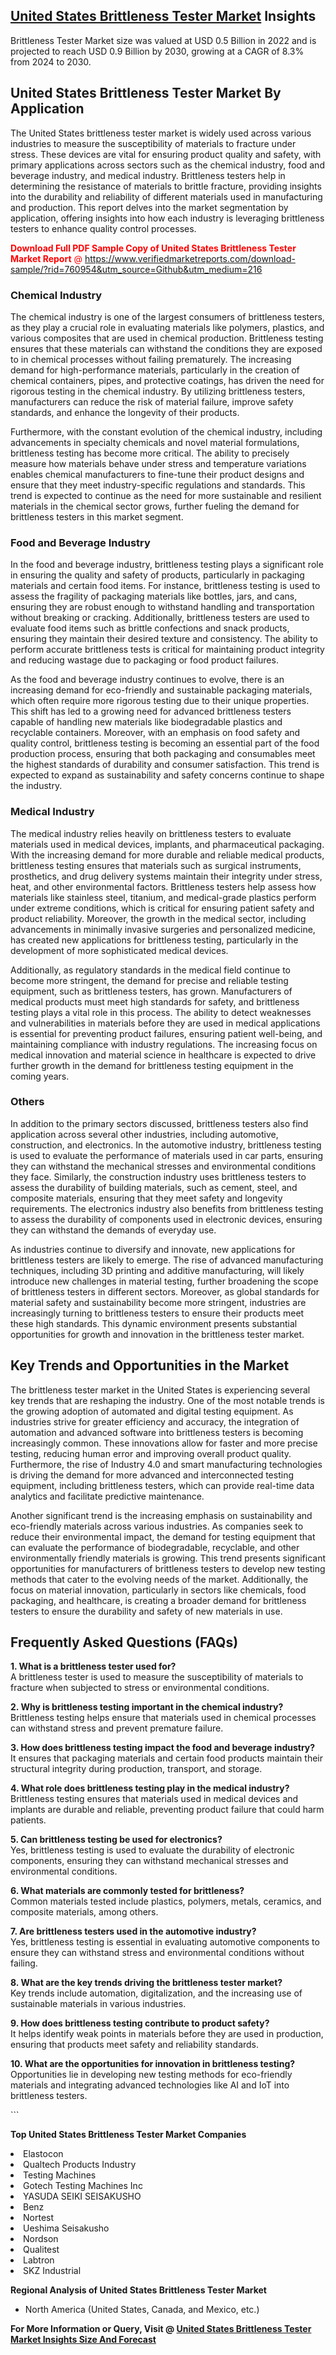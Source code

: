 <h2><a href="https://www.verifiedmarketreports.com/download-sample/?rid=760954&amp;utm_source=Github&amp;utm_medium=216" target="_blank">United States Brittleness Tester Market</a> Insights</h2><p>Brittleness Tester Market size was valued at USD 0.5 Billion in 2022 and is projected to reach USD 0.9 Billion by 2030, growing at a CAGR of 8.3% from 2024 to 2030.</p><p><h2>United States Brittleness Tester Market By Application</h2><p>The United States brittleness tester market is widely used across various industries to measure the susceptibility of materials to fracture under stress. These devices are vital for ensuring product quality and safety, with primary applications across sectors such as the chemical industry, food and beverage industry, and medical industry. Brittleness testers help in determining the resistance of materials to brittle fracture, providing insights into the durability and reliability of different materials used in manufacturing and production. This report delves into the market segmentation by application, offering insights into how each industry is leveraging brittleness testers to enhance quality control processes.</p><p><p><span class=""><span style="color: #ff0000;"><strong>Download Full PDF Sample Copy of United States Brittleness Tester Market Report</strong> @ </span><a href="https://www.verifiedmarketreports.com/download-sample/?rid=760954&amp;utm_source=Github&amp;utm_medium=216" target="_blank">https://www.verifiedmarketreports.com/download-sample/?rid=760954&amp;utm_source=Github&amp;utm_medium=216</a></span></p></p><h3>Chemical Industry</h3><p>The chemical industry is one of the largest consumers of brittleness testers, as they play a crucial role in evaluating materials like polymers, plastics, and various composites that are used in chemical production. Brittleness testing ensures that these materials can withstand the conditions they are exposed to in chemical processes without failing prematurely. The increasing demand for high-performance materials, particularly in the creation of chemical containers, pipes, and protective coatings, has driven the need for rigorous testing in the chemical industry. By utilizing brittleness testers, manufacturers can reduce the risk of material failure, improve safety standards, and enhance the longevity of their products.</p><p>Furthermore, with the constant evolution of the chemical industry, including advancements in specialty chemicals and novel material formulations, brittleness testing has become more critical. The ability to precisely measure how materials behave under stress and temperature variations enables chemical manufacturers to fine-tune their product designs and ensure that they meet industry-specific regulations and standards. This trend is expected to continue as the need for more sustainable and resilient materials in the chemical sector grows, further fueling the demand for brittleness testers in this market segment.</p><h3>Food and Beverage Industry</h3><p>In the food and beverage industry, brittleness testing plays a significant role in ensuring the quality and safety of products, particularly in packaging materials and certain food items. For instance, brittleness testing is used to assess the fragility of packaging materials like bottles, jars, and cans, ensuring they are robust enough to withstand handling and transportation without breaking or cracking. Additionally, brittleness testers are used to evaluate food items such as brittle confections and snack products, ensuring they maintain their desired texture and consistency. The ability to perform accurate brittleness tests is critical for maintaining product integrity and reducing wastage due to packaging or food product failures.</p><p>As the food and beverage industry continues to evolve, there is an increasing demand for eco-friendly and sustainable packaging materials, which often require more rigorous testing due to their unique properties. This shift has led to a growing need for advanced brittleness testers capable of handling new materials like biodegradable plastics and recyclable containers. Moreover, with an emphasis on food safety and quality control, brittleness testing is becoming an essential part of the food production process, ensuring that both packaging and consumables meet the highest standards of durability and consumer satisfaction. This trend is expected to expand as sustainability and safety concerns continue to shape the industry.</p><h3>Medical Industry</h3><p>The medical industry relies heavily on brittleness testers to evaluate materials used in medical devices, implants, and pharmaceutical packaging. With the increasing demand for more durable and reliable medical products, brittleness testing ensures that materials such as surgical instruments, prosthetics, and drug delivery systems maintain their integrity under stress, heat, and other environmental factors. Brittleness testers help assess how materials like stainless steel, titanium, and medical-grade plastics perform under extreme conditions, which is critical for ensuring patient safety and product reliability. Moreover, the growth in the medical sector, including advancements in minimally invasive surgeries and personalized medicine, has created new applications for brittleness testing, particularly in the development of more sophisticated medical devices.</p><p>Additionally, as regulatory standards in the medical field continue to become more stringent, the demand for precise and reliable testing equipment, such as brittleness testers, has grown. Manufacturers of medical products must meet high standards for safety, and brittleness testing plays a vital role in this process. The ability to detect weaknesses and vulnerabilities in materials before they are used in medical applications is essential for preventing product failures, ensuring patient well-being, and maintaining compliance with industry regulations. The increasing focus on medical innovation and material science in healthcare is expected to drive further growth in the demand for brittleness testing equipment in the coming years.</p><h3>Others</h3><p>In addition to the primary sectors discussed, brittleness testers also find application across several other industries, including automotive, construction, and electronics. In the automotive industry, brittleness testing is used to evaluate the performance of materials used in car parts, ensuring they can withstand the mechanical stresses and environmental conditions they face. Similarly, the construction industry uses brittleness testers to assess the durability of building materials, such as cement, steel, and composite materials, ensuring that they meet safety and longevity requirements. The electronics industry also benefits from brittleness testing to assess the durability of components used in electronic devices, ensuring they can withstand the demands of everyday use.</p><p>As industries continue to diversify and innovate, new applications for brittleness testers are likely to emerge. The rise of advanced manufacturing techniques, including 3D printing and additive manufacturing, will likely introduce new challenges in material testing, further broadening the scope of brittleness testers in different sectors. Moreover, as global standards for material safety and sustainability become more stringent, industries are increasingly turning to brittleness testers to ensure their products meet these high standards. This dynamic environment presents substantial opportunities for growth and innovation in the brittleness tester market.</p><h2>Key Trends and Opportunities in the Market</h2><p>The brittleness tester market in the United States is experiencing several key trends that are reshaping the industry. One of the most notable trends is the growing adoption of automated and digital testing equipment. As industries strive for greater efficiency and accuracy, the integration of automation and advanced software into brittleness testers is becoming increasingly common. These innovations allow for faster and more precise testing, reducing human error and improving overall product quality. Furthermore, the rise of Industry 4.0 and smart manufacturing technologies is driving the demand for more advanced and interconnected testing equipment, including brittleness testers, which can provide real-time data analytics and facilitate predictive maintenance.</p><p>Another significant trend is the increasing emphasis on sustainability and eco-friendly materials across various industries. As companies seek to reduce their environmental impact, the demand for testing equipment that can evaluate the performance of biodegradable, recyclable, and other environmentally friendly materials is growing. This trend presents significant opportunities for manufacturers of brittleness testers to develop new testing methods that cater to the evolving needs of the market. Additionally, the focus on material innovation, particularly in sectors like chemicals, food packaging, and healthcare, is creating a broader demand for brittleness testers to ensure the durability and safety of new materials in use.</p><h2>Frequently Asked Questions (FAQs)</h2><p><strong>1. What is a brittleness tester used for?</strong><br> A brittleness tester is used to measure the susceptibility of materials to fracture when subjected to stress or environmental conditions.</p><p><strong>2. Why is brittleness testing important in the chemical industry?</strong><br> Brittleness testing helps ensure that materials used in chemical processes can withstand stress and prevent premature failure.</p><p><strong>3. How does brittleness testing impact the food and beverage industry?</strong><br> It ensures that packaging materials and certain food products maintain their structural integrity during production, transport, and storage.</p><p><strong>4. What role does brittleness testing play in the medical industry?</strong><br> Brittleness testing ensures that materials used in medical devices and implants are durable and reliable, preventing product failure that could harm patients.</p><p><strong>5. Can brittleness testing be used for electronics?</strong><br> Yes, brittleness testing is used to evaluate the durability of electronic components, ensuring they can withstand mechanical stresses and environmental conditions.</p><p><strong>6. What materials are commonly tested for brittleness?</strong><br> Common materials tested include plastics, polymers, metals, ceramics, and composite materials, among others.</p><p><strong>7. Are brittleness testers used in the automotive industry?</strong><br> Yes, brittleness testing is essential in evaluating automotive components to ensure they can withstand stress and environmental conditions without failing.</p><p><strong>8. What are the key trends driving the brittleness tester market?</strong><br> Key trends include automation, digitalization, and the increasing use of sustainable materials in various industries.</p><p><strong>9. How does brittleness testing contribute to product safety?</strong><br> It helps identify weak points in materials before they are used in production, ensuring that products meet safety and reliability standards.</p><p><strong>10. What are the opportunities for innovation in brittleness testing?</strong><br> Opportunities lie in developing new testing methods for eco-friendly materials and integrating advanced technologies like AI and IoT into brittleness testers.</p>```</p><p><strong>Top United States Brittleness Tester Market Companies</strong></p><div data-test-id=""><p><li>Elastocon</li><li> Qualtech Products Industry</li><li> Testing Machines</li><li> Gotech Testing Machines Inc</li><li> YASUDA SEIKI SEISAKUSHO</li><li> Benz</li><li> Nortest</li><li> Ueshima Seisakusho</li><li> Nordson</li><li> Qualitest</li><li> Labtron</li><li> SKZ Industrial</li></p><div><strong>Regional Analysis of&nbsp;United States Brittleness Tester Market</strong></div><ul><li dir="ltr"><p dir="ltr">North America&nbsp;(United States, Canada, and Mexico, etc.)</p></li></ul><p><strong>For More Information or Query, Visit @&nbsp;</strong><strong><a href="https://www.verifiedmarketreports.com/product/brittleness-tester-market/?utm_source=Github&amp;utm_medium=216" target="_blank">United States Brittleness Tester Market Insights Size And Forecast</a></strong></p></div>
